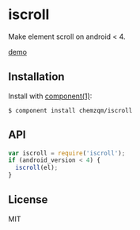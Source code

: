 # iscroll

Make element scroll on android < 4.

[demo](http://chemzqm.github.io/iscroll/)

## Installation

Install with [component(1)](http://component.io):

    $ component install chemzqm/iscroll

## API

```js
var iscroll = require('iscroll');
if (android_version < 4) {
  iscroll(el);
}
```


## License

MIT
